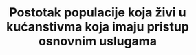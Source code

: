 ﻿---
title: Postotak populacije koja živi u kućanstivma koja imaju pristup osnovnim uslugama 
permalink: /1-4-1/
sdg_goal: 1
layout: indicator
indicator: 1.4.1
indicator_variable: null
graph: null
graph_type_description: null
graph_status_notes: unk
variable_description: null
variable_notes: null
un_designated_tier: '3'
un_custodial_agency: 'UN  Habitat  (Partnering  Agencies:  UNEP,  ITU,  UPU)'
target_id: '1.4'
has_metadata: false
goal_meta_link: 'http://unstats.un.org/sdgs/files/metadata-compilation/Metadata-Goal-1.pdf'
goal_meta_link_page: 8
indicator_name: Postotak populacije koja živi u kućanstivma koja imaju pristup osnovnim uslugama 
target: >-
  By  2030,  ensure  that  all  men  and  women,  in  particular  the  poor  and  the  vulnerable,  have  equal  rights  to  economic  resources,  as  well  as  access  to  basic  services,  ownership  and  control  over  land  and  other  forms  of  proper
source_title: null
source_notes: null
published: true  
---